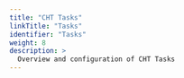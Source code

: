 ```yaml
---
title: "CHT Tasks"
linkTitle: "Tasks"
identifier: "Tasks"
weight: 8
description: >
  Overview and configuration of CHT Tasks
---
```

